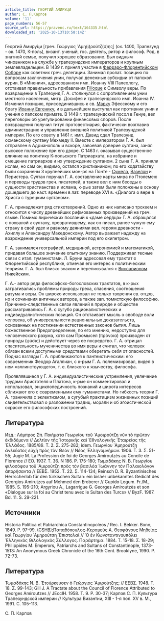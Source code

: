 ```yaml
---
article_title: ГЕОРГИЙ АМИРУЦИ
author: С. П.Карпов
volume: '11'
page_numbers: 56-57
source_url: https://pravenc.ru/text/164335.html
downloaded_at: '2025-10-13T10:58:14Z'
---
```


Георгий Амиру́ци [греч. Γεώργιος ᾿Αμη(ι)ρούτζ(σ)ης] (ок. 1400, Трапезунд - ок. 1470, К-поль), визант. ученый, гос. деятель, ритор и философ. Род. в знатной семье, получил хорошее образование. Был видным чиновником на службе у трапезундских императоров и крупным землевладельцем. В 1439 г. принял участие в [Ферраро-Флорентийском Соборе](<https://pravenc.ru/text/Ферраро-Флорентийском Соборе.html>) как советник греч. делегации. Занимал пролат. позицию по вопросам заключения унии, получал денежные субсидии от папской курии. В «Мнении», адресованном имп. Иоанну VIII Палеологу, отстаивал правильность прибавления [Filioque](https://pravenc.ru/text/Filioque.html) к Символу веры. По возвращении в Трапезунд Г. А. столкнулся с сопротивлением унии местного населения, митр. Досифея и трапезундского имп. Иоанна IV. Изменил позицию, присоединившись к св. [Марку](https://pravenc.ru/text/Марк.html) Эфесскому и его брату [Иоанну Евгенику](<https://pravenc.ru/text/Иоанну Евгенику.html>), и в дальнейшем выступал как противник унии и учения о папском примате. В 1449 г. трапезундский посол в Генуе, вел переговоры об урегулировании финансовых споров. После возвращения получил титул протовестиария, фактически возглавив администрацию и управление внешней политикой Трапезундской империи. По его совету в 1461 г. имп. Давид сдал Трапезунд османскому султану Мехмеду II. Вместе с императором Г. А. был отправлен в Адрианополь и вскоре, завоевав доверие султана, занял высокое положение при его дворе. С 1463 г. оказывал существенное влияние на политику К-польского Патриархата, на избрание и смещение патриархов и их утверждение султаном. 2 сына Г. А. приняли ислам, но сам он, видимо, остался христианином; по его ходатайству были сохранены 3 крупнейших мон-ря на Понте - [Сумела](https://pravenc.ru/text/Сумела.html), [Вазелон](https://pravenc.ru/text/Вазелон.html) и Перистера. Султан поручал Г. А. составление карты мира по Птолемею и переводы трудов греч. писателей, а также вел с ним беседы о сущности христианства и ислама, к-рые затем были положены в основу дошедшего до наст. времени в лат. переводе XVI в. «Диалога о вере в Христа с турецким султаном».

Г. А. принадлежит ряд стихотворений. Одно из них написано трохеем и относится к числу древнейших рифмованных произведений на греч. языке. Помимо лирических посланий к «даме сердца» Г. А. обращался с похвалой к султану, превратившему, как он писал, ранее чужую ему страну в свой удел и равному деяниями вел. героям древности - Ахиллу и Александру Македонскому. Автор выражает надежду на возрождение универсальной империи под его скипетром.

Г. А. занимался географией, медициной, астрономией и математикой, придавая большое значение опытному знанию. Поддерживал тесные связи с итал. гуманистами. Л. Бруни адресовал ему трактат о Флорентийской республике, отмечая его интерес к политическим теориям. Г. А. был близко знаком и переписывался с [Виссарионом](https://pravenc.ru/text/Виссарионом.html) Никейским.

Г. А.- автор ряда философско-богословских трактатов, в к-рых затрагивались проблемы природы греха, спасения, соотношения разума и веры. Он широко использовал не только творения св. отцов, но и сочинения античных авторов, а также зап. томистскую философию. Причинно-следственные связи явлений в природе и обществе рассматривались Г. А. с сугубо рационалистических и индивидуалистических позиций. Он отстаивает мысль о свободе воли человека, об универсальности рациональных доказательств, основанных на постижении естественных законов бытия. Лишь божественное Предопределение, по его мнению, недоступно для человеческого разума, хотя сам Промысел (πρόνοια) производен от природы (φύσις) и действует через ее посредство. Г. А. отрицал спасительность мученичества во имя веры и считал, что человек обязан всеми доступными средствами оберегать себя от опасностей. Подчас взгляды Г. А. приближаются к пантеистическим: его современник Феодор Агаллиан, с к-рым Г. А. полемизировал, видел в нем «эллинствующего», т. е. близкого к язычеству, философа.

Проявлявшиеся у Г. А. индивидуалистические устремления, увлечение трудами Аристотеля и Платона, к-рые он комментировал и использовал, энциклопедичность познаний и широта интересов сближают его с современными ему гуманистами. Но гибкость теории Г. А. граничила с эклектизмом, а сугубый практицизм жизненных позиций свидетельствовал о разложении традиц. морали и об эгоистической окраске его философских построений.

## Литература

Изд.: Λάμπρος Σπ. Ποιήματα Γεωργίου τοῦ ᾿Αμοιρούτζη νῦν τὸ πρῶτον ἐκδιδόμενα // Δελτίον τῆς ῾Ιστορικῆς καὶ ᾿Εθνολογικῆς ῾Εταιρείας τῆς ῾Ελλάδος. 1885/89. Τ. 2. Σ. 275-282; idem. Γεωργίου ᾿Αμηρούτζη ἀνέκδοτος εὐχὴ πρὸς τὸν Θεόν // Νέος ῾Ελληνομνήμων. 
1906. T. 3. Σ. 51-55; Jugie M. La Profession de foi de Georges Amiroutzès au Concile de Florence // EO. 1937. T. 36. N 186. P. 175-180; Τωμαδάκης Ν. Β. Γεωργίου φιλοσόφου τοῦ ᾿Αμιρούτζη πρὸς τὸν βασιλέα ᾿Ιωάννην τὸν Παλαιολόγον ἀπορήσαντα 
// 
ΕΕΒΣ. 1952. Τ. 22. Σ. 114-134; Reinsch D. R. Byzantinisches Herrscherlob für den türkischen Sultan: ein bisher unbekanntes Gedicht des Georgios Amirutzes auf Mehmed den Eroberer // Cupido Legum. Fr./M., 1985. S. 195-210; Argyriou A., Lagarrigue G. Georges Amiroutzès et son «Dialogue sur la foi au Christ tenu avec le Sultan des Turcs» // ByzF. 1987. Bd. 11. S. 29-221.

## Источники

Historia Politica et Patriarchica Constantinopoleos / Rec. I. Bekker. Bonn, 1849. P. 97-99. (CSHB);Παπαδόπουλος-Κεραμεύς Α. Θεοφάνους Μηδείας καὶ Γεωργίου ᾿Αμηρούτση ᾿Επιστολαί // ῾Ο ἐν Κωνσταντινουπόλει ῾Ελληνικὸς Θιλολογικὸς Σύλλογος. Παράρτημα. 1884. Τ. 15-18. Σ. 18-29; Philippides M. Emperors, Patriarchs and Sultans of Constantinople, 1373-1513: An Anonymous Greek Chronicle of the 16th Cent. Brooklyne, 1990. P. 72-73.

## Литература

Τωμαδάκης Ν. Β. ᾿Ετούρκευσεν ὁ Γεώργιος ᾿Αμιρούτζης; // ΕΕΒΣ. 1948. Τ. 18. Σ. 99-143; Gill J. A Tractate about the Council of Florence Attributed to Georges Amiroutzes // JEcclH. 1958. T. 9. P. 30-37; Карпов С. П. Культура Трапезундской империи // Культура Византии, XIII - 1-я пол. XV в. М., 1991. С. 105-113.

С. П.  Карпов
